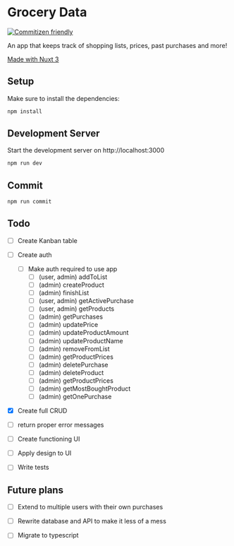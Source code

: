 # Grocery Data

[![Commitizen friendly](https://img.shields.io/badge/commitizen-friendly-brightgreen.svg?style=flat-square)](http://commitizen.github.io/cz-cli/)

An app that keeps track of shopping lists, prices, past purchases and more!

[Made with Nuxt 3](https://nuxt.com/docs/getting-started/introduction)

## Setup

Make sure to install the dependencies:

```bash
npm install
```

## Development Server

Start the development server on http://localhost:3000

```bash
npm run dev
```

## Commit

```bash
npm run commit
```

## Todo

- [ ] Create Kanban table

- [ ] Create auth

  - [ ] Make auth required to use app
    - [ ] (user, admin) addToList
    - [ ] (admin) createProduct
    - [ ] (admin) finishList
    - [ ] (user, admin) getActivePurchase
    - [ ] (user, admin) getProducts
    - [ ] (admin) getPurchases
    - [ ] (admin) updatePrice
    - [ ] (admin) updateProductAmount
    - [ ] (admin) updateProductName
    - [ ] (admin) removeFromList
    - [ ] (admin) getProductPrices
    - [ ] (admin) deletePurchase
    - [ ] (admin) deleteProduct
    - [ ] (admin) getProductPrices
    - [ ] (admin) getMostBoughtProduct
    - [ ] (admin) getOnePurchase

- [x] Create full CRUD

- [ ] return proper error messages

- [ ] Create functioning UI

- [ ] Apply design to UI

- [ ] Write tests

## Future plans

- [ ] Extend to multiple users with their own purchases
- [ ] Rewrite database and API to make it less of a mess
- [ ] Migrate to typescript


